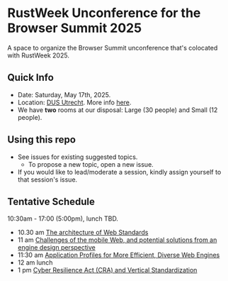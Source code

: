 # RustWeek Unconference for the Browser Summit 2025
A space to organize the Browser Summit unconference that's colocated with RustWeek 2025.

## Quick Info
* Date: Saturday, May 17th, 2025.
* Location: [DUS Utrecht](https://maps.app.goo.gl/iu2Q7KmN1J5KsPoo7). More info [here](https://rustweek.org/dus/).
* We have **two** rooms at our disposal: Large (30 people) and Small (12 people).

## Using this repo
* See issues for existing suggested topics.
  * To propose a new topic, open a new issue.
* If you would like to lead/moderate a session, kindly assign yourself to that session's issue.

## Tentative Schedule

10:30am - 17:00 (5:00pm), lunch TBD.

- 10.30 am [The architecture of Web Standards](https://github.com/gterzian/unconf-rustweek-2025/issues/1)
- 11 am [Challenges of the mobile Web, and potential solutions from an engine design perspective](https://github.com/gterzian/unconf-rustweek-2025/issues/5)
- 11:30 am [Application Profiles for More Efficient, Diverse Web Engines](https://github.com/gterzian/unconf-rustweek-2025/issues/3)
- 12 am lunch
- 1 pm [Cyber Resilience Act (CRA) and Vertical Standardization](https://github.com/gterzian/unconf-rustweek-2025/issues/4)
